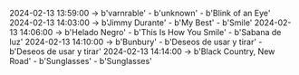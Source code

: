 2024-02-13 13:59:00 -> b'varnrable' - b'unknown' - b'Blink of an Eye'
2024-02-13 14:03:00 -> b'Jimmy Durante' - b'My Best' - b'Smile'
2024-02-13 14:06:00 -> b'Helado Negro' - b'This Is How You Smile' - b'Sabana de luz'
2024-02-13 14:10:00 -> b'Bunbury' - b'Deseos de usar y tirar' - b'Deseos de usar y tirar'
2024-02-13 14:14:00 -> b'Black Country, New Road' - b'Sunglasses' - b'Sunglasses'

